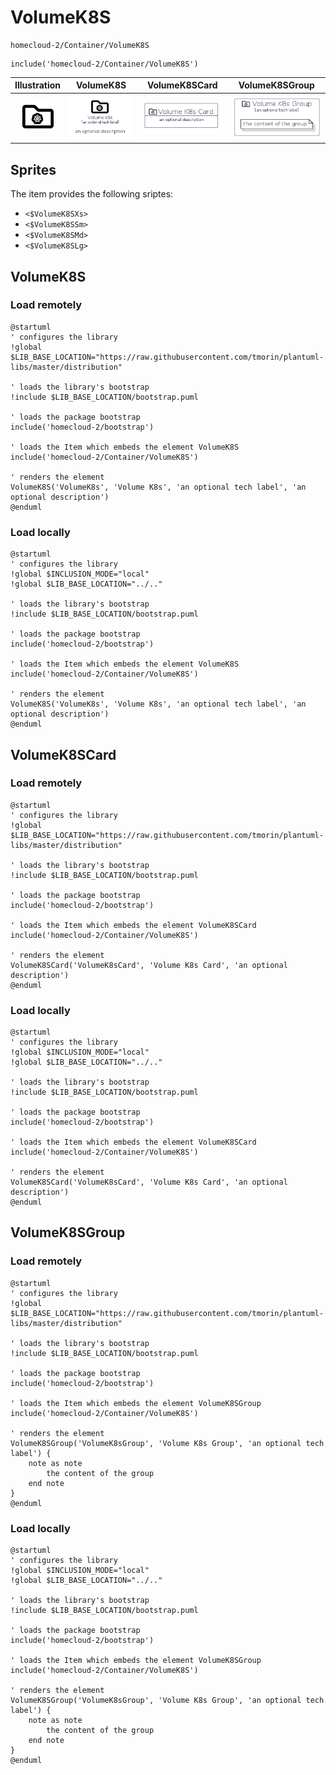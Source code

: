 # VolumeK8S


```text
homecloud-2/Container/VolumeK8S
```

```text
include('homecloud-2/Container/VolumeK8S')
```



| Illustration | VolumeK8S | VolumeK8SCard | VolumeK8SGroup |
| :---: | :---: | :---: | :---: |
| ![illustration for Illustration](../../homecloud-2/Container/VolumeK8S.png) | ![illustration for VolumeK8S](../../homecloud-2/Container/VolumeK8S.Local.png) | ![illustration for VolumeK8SCard](../../homecloud-2/Container/VolumeK8SCard.Local.png) | ![illustration for VolumeK8SGroup](../../homecloud-2/Container/VolumeK8SGroup.Local.png) |



## Sprites
The item provides the following sriptes:

- `<$VolumeK8SXs>`
- `<$VolumeK8SSm>`
- `<$VolumeK8SMd>`
- `<$VolumeK8SLg>`





## VolumeK8S

### Load remotely
```plantuml
@startuml
' configures the library
!global $LIB_BASE_LOCATION="https://raw.githubusercontent.com/tmorin/plantuml-libs/master/distribution"

' loads the library's bootstrap
!include $LIB_BASE_LOCATION/bootstrap.puml

' loads the package bootstrap
include('homecloud-2/bootstrap')

' loads the Item which embeds the element VolumeK8S
include('homecloud-2/Container/VolumeK8S')

' renders the element
VolumeK8S('VolumeK8s', 'Volume K8s', 'an optional tech label', 'an optional description')
@enduml
```

### Load locally
```plantuml
@startuml
' configures the library
!global $INCLUSION_MODE="local"
!global $LIB_BASE_LOCATION="../.."

' loads the library's bootstrap
!include $LIB_BASE_LOCATION/bootstrap.puml

' loads the package bootstrap
include('homecloud-2/bootstrap')

' loads the Item which embeds the element VolumeK8S
include('homecloud-2/Container/VolumeK8S')

' renders the element
VolumeK8S('VolumeK8s', 'Volume K8s', 'an optional tech label', 'an optional description')
@enduml
```

## VolumeK8SCard

### Load remotely
```plantuml
@startuml
' configures the library
!global $LIB_BASE_LOCATION="https://raw.githubusercontent.com/tmorin/plantuml-libs/master/distribution"

' loads the library's bootstrap
!include $LIB_BASE_LOCATION/bootstrap.puml

' loads the package bootstrap
include('homecloud-2/bootstrap')

' loads the Item which embeds the element VolumeK8SCard
include('homecloud-2/Container/VolumeK8S')

' renders the element
VolumeK8SCard('VolumeK8sCard', 'Volume K8s Card', 'an optional description')
@enduml
```

### Load locally
```plantuml
@startuml
' configures the library
!global $INCLUSION_MODE="local"
!global $LIB_BASE_LOCATION="../.."

' loads the library's bootstrap
!include $LIB_BASE_LOCATION/bootstrap.puml

' loads the package bootstrap
include('homecloud-2/bootstrap')

' loads the Item which embeds the element VolumeK8SCard
include('homecloud-2/Container/VolumeK8S')

' renders the element
VolumeK8SCard('VolumeK8sCard', 'Volume K8s Card', 'an optional description')
@enduml
```

## VolumeK8SGroup

### Load remotely
```plantuml
@startuml
' configures the library
!global $LIB_BASE_LOCATION="https://raw.githubusercontent.com/tmorin/plantuml-libs/master/distribution"

' loads the library's bootstrap
!include $LIB_BASE_LOCATION/bootstrap.puml

' loads the package bootstrap
include('homecloud-2/bootstrap')

' loads the Item which embeds the element VolumeK8SGroup
include('homecloud-2/Container/VolumeK8S')

' renders the element
VolumeK8SGroup('VolumeK8sGroup', 'Volume K8s Group', 'an optional tech label') {
    note as note
        the content of the group
    end note
}
@enduml
```

### Load locally
```plantuml
@startuml
' configures the library
!global $INCLUSION_MODE="local"
!global $LIB_BASE_LOCATION="../.."

' loads the library's bootstrap
!include $LIB_BASE_LOCATION/bootstrap.puml

' loads the package bootstrap
include('homecloud-2/bootstrap')

' loads the Item which embeds the element VolumeK8SGroup
include('homecloud-2/Container/VolumeK8S')

' renders the element
VolumeK8SGroup('VolumeK8sGroup', 'Volume K8s Group', 'an optional tech label') {
    note as note
        the content of the group
    end note
}
@enduml
```

